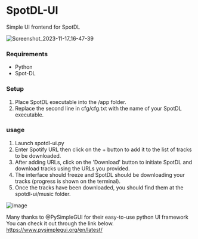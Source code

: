 # SpotDL-UI
Simple UI frontend for SpotDL

![Screenshot_2023-11-17_16-47-39](https://github.com/splatert/spotdl-ui/assets/82643571/2efb916d-b7b6-4227-8953-82146289f220)


### Requirements
- Python
- Spot-DL

### Setup
1. Place SpotDL executable into the /app folder.
2. Replace the second line in cfg/cfg.txt with the name of your SpotDL executable.



### usage
1. Launch spotdl-ui.py
2. Enter Spotify URL then click on the + button to add it to the list of tracks to be downloaded.
3. After adding URLs, click on the 'Download' button to initiate SpotDL and download tracks using the URLs you provided.
4. The interface should freeze and SpotDL should be downloading your tracks (progress is shown on the terminal).
5. Once the tracks have been downloaded, you should find them at the spotdl-ui/music folder.


![image](https://github.com/splatert/spotdl-ui/assets/82643571/46574fc1-5a47-4d84-9b4f-f2636b978d1f)

Many thanks to @PySimpleGUI for their easy-to-use python UI framework
You can check it out through the link below.
https://www.pysimplegui.org/en/latest/
